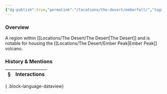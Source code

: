 ```yaml
---
{"dg-publish":true,"permalink":"/locations/the-desert/emberfall/","tags":["Undiscovered"],"updated":"2025-08-11T11:53:31.816+01:00"}
---
```


### Overview
A region within [[Locations/The Desert/The Desert\|The Desert]] and is notable for housing the [[Locations/The Desert/Ember Peak\|Ember Peak]] volcano.

### History & Mentions
| § | Interactions |
| - | ------------ |

{ .block-language-dataview}